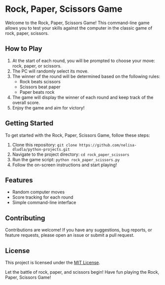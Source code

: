 # Rock, Paper, Scissors Game

Welcome to the Rock, Paper, Scissors Game! This command-line game allows you to test your skills against the computer in the classic game of rock, paper, scissors.

## How to Play

1. At the start of each round, you will be prompted to choose your move: rock, paper, or scissors.
2. The PC will randomly select its move.
3. The winner of the round will be determined based on the following rules:
    - Rock beats scissors
    - Scissors beat paper
    - Paper beats rock
4. The game will display the winner of each round and keep track of the overall score.
5. Enjoy the game and aim for victory!

## Getting Started

To get started with the Rock, Paper, Scissors Game, follow these steps:

1. Clone this repository: `git clone https://github.com/nelisa-dludla/python-projects.git`
2. Navigate to the project directory: `cd rock_paper_scissors`
3. Run the game script: `python rock_paper_scissors.py`
4. Follow the on-screen instructions and start playing!

## Features

- Random computer moves
- Score tracking for each round
- Simple command-line interface

## Contributing

Contributions are welcome! If you have any suggestions, bug reports, or feature requests, please open an issue or submit a pull request.

## License

This project is licensed under the [MIT License](LICENSE).

Let the battle of rock, paper, and scissors begin! Have fun playing the Rock, Paper, Scissors Game!
